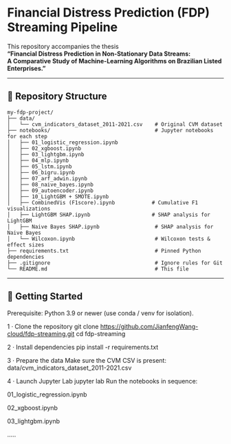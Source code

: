 # Financial Distress Prediction (FDP) Streaming Pipeline

This repository accompanies the thesis  
**“Financial Distress Prediction in Non-Stationary Data Streams:  
A Comparative Study of Machine-Learning Algorithms on Brazilian Listed Enterprises.”**

---

## 📁 Repository Structure

```text
my-fdp-project/
├── data/
│   └── cvm_indicators_dataset_2011-2021.csv    # Original CVM dataset
├── notebooks/                                  # Jupyter notebooks for each step
│   ├── 01_logistic_regression.ipynb
│   ├── 02_xgboost.ipynb
│   ├── 03_lightgbm.ipynb
│   ├── 04_mlp.ipynb
│   ├── 05_lstm.ipynb
│   ├── 06_bigru.ipynb
│   ├── 07_arf_adwin.ipynb
│   ├── 08_naive_bayes.ipynb
│   ├── 09_autoencoder.ipynb
│   ├── 10_LightGBM + SMOTE.ipynb
│   ├── CombinedVis (F1score).ipynb            # Cumulative F1 visualizations
│   ├── LightGBM SHAP.ipynb                    # SHAP analysis for LightGBM
│   ├── Naive Bayes SHAP.ipynb                  # SHAP analysis for Naive Bayes
│   └── Wilcoxon.ipynb                          # Wilcoxon tests & effect sizes
├── requirements.txt                            # Pinned Python dependencies
├── .gitignore                                  # Ignore rules for Git
└── README.md                                   # This file
```
---




## 🚀 Getting Started
Prerequisite: Python 3.9 or newer (use conda / venv for isolation).

1 · Clone the repository
git clone https://github.com/JianfengWang-cloud/fdp-streaming.git
cd fdp-streaming

2 · Install dependencies
pip install -r requirements.txt

3 · Prepare the data
Make sure the CVM CSV is present:
data/cvm_indicators_dataset_2011-2021.csv

4 · Launch Jupyter Lab
jupyter lab
Run the notebooks in sequence:

01_logistic_regression.ipynb

02_xgboost.ipynb

03_lightgbm.ipynb

…..
